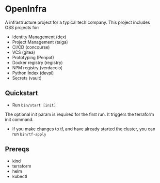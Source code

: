 # OpenInfra

A infrastructure project for a typical tech company.  This project includes OSS projects for:

* Identity Management (dex)
* Project Management (taiga)
* CI/CD (concourse)
* VCS (gitea)
* Prototyping (Penpot)
* Docker registry (registry)
* NPM registry (verdaccio)
* Python Index (devpi)
* Secrets (vault)

## Quickstart

* Run `bin/start [init]`

The optional init param is required for the first run.  It triggers the terraform init command.

* If you make changes to tf, and have already started the cluster, you can run `bin/tf-apply`

## Prereqs

* kind
* terraform
* helm
* kubectl
